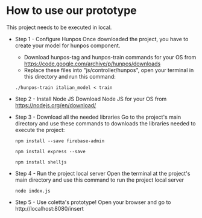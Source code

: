 # How to use our prototype
This project needs to be executed in local.
* Step 1 - Configure Hunpos
Once downloaded the project, you have to create your model for hunpos component.
  * Download hunpos-tag and hunpos-train commands for your OS from https://code.google.com/archive/p/hunpos/downloads
  * Replace these files into "js/controller/hunpos", open your terminal in this directory and run this command:
  ```
  ./hunpos-train italian_model < train
  ```
  
* Step 2 - Install Node JS
Download Node JS for your OS from https://nodejs.org/en/download/

* Step 3 -  Download all the needed libraries 
Go to the project's main directory and use these commands to downloads the libraries needed to execute the project:
  ```
  npm install --save firebase-admin
  ```
  ```
  npm install express --save
  ```
  ```
  npm install shelljs
  ```

* Step 4 -  Run the project local server
Open the terminal at the project's main directory and use this command to run the project local server
  ```
  node index.js
  ```
* Step 5 -  Use coletta's prototype!
Open your browser and go to http://localhost:8080/insert

